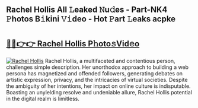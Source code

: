 ## Rachel Hollis All 𝙻eaked 𝙽u𝚍es - Part-NK4 𝙿hotos B𝚒kini 𝚅𝚒deo - Hot 𝙿art 𝙻eaks acpke

# <h2><a href="http://ld18kr.urlbe.top/?page=Rachel+Hollis">🔗🔗👉👉 Rachel Hollis P𝚑oto𝚜Vid𝚎o</a></h2>

[![Rachel Hollis](https://i.imgur.com/eBuTRDB.gif)](http://ld18kr.urlbe.top/?page=Rachel+Hollis)
Rachel Hollis, a multifaceted and contentious person, challenges simple description. Her unorthodox approach to building a web persona has magnetized and offended followers, generating debates on artistic expression, privacy, and the intricacies of virtual societies. Despite the ambiguity of her intentions, her impact on online culture is indisputable. Boasting an unyielding resolve and undeniable allure, Rachel Hollis potential in the digital realm is limitless.
